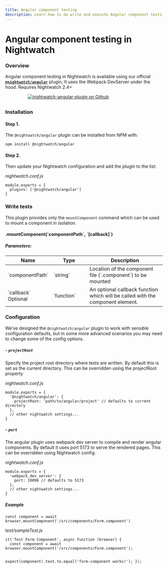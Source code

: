 ```yaml
---
title: Angular component testing
description: Learn how to do write and execute Angular component tests in Nightwatch.
---
```

<div class="page-header"><h1>Angular component testing in Nightwatch</h1></div>

### Overview
Angular component testing in Nightwatch is available using our official **[`@nightwatch/angular`][1]** plugin, It uses the Webpack DevServer under the hood. Requires Nightwatch 2.4+  

<div style="text-align: center; max-width: 80%; margin-bottom: 30px; ">
<a href="https://github.com/nightwatchjs/nightwatch-plugin-angular"><img class="github-embed" src="https://opengraph.githubassets.com/default/nightwatchjs/nightwatch-plugin-angular" alt="nightwatch-angular-plugin on Github" /></a>
</div>

### Installation

#### Step 1.
The `@nightwatch/angular` plugin can be installed from NPM with:

<pre class="hide-indicator"><code class="language-bash">npm install @nightwatch/angular</code></pre>

#### Step 2.
Then update your Nightwatch configuration and add the plugin to the list:

<div class="sample-test">
<i>nightwatch.conf.js</i><pre class="line-numbers"><code class="language-javascript">module.exports = {
  plugins: ['@nightwatch/angular']
}
</code></pre></div>


### Write tests

This plugin provides only the `mountComponent` command which can be used to mount a component in isolation.

<div class="apimethod">
  <h4>.mountComponent(`componentPath`, `[callback]`)</h4>

<h5>Parameters:</h5>
  <div class="table-responsive">
    <table class="table table-bordered table-striped">
      <thead>
      <tr>
        <th style="width: 100px;">Name</th>
        <th style="width: 100px;">Type</th>
        <th>Description</th>
      </tr>
      </thead>
      <tbody>
      <tr>
        <td>`componentPath`</td>
        <td>`string`</td>
        <td>Location of the component file (`.component`) to be mounted</td>
      </tr>
			<tr>
        <td>`callback`<br><span class="optional">Optional</span></td>
        <td>`function`</td>
        <td>An optional callback function which will be called with the component element.</td>
      </tr>
      </tbody>
    </table>
  </div>
</div>

### Configuration
We’ve designed the `@nightwatch/angular` plugin to work with sensible configuration defaults, but in some more advanced scenarios you may need to change some of the config options. 

##### - `projectRoot`
Specify the project root directory where tests are written. By default this is set as the current directory. This can be overridden using the projectRoot property

<div class="sample-test"><i>nightwatch.conf.js</i><pre class="line-numbers language-javascript"><code class="language-javascript">module.exports = {
  '@nightwatch/angular': {
    projectRoot: 'path/to/angular/project' // defaults to current directory
  },
  // other nightwatch settings...
}
</code></pre></div>

##### - `port`
The angular plugin uses webpack dev server to compile and render angular components. By default it uses port 5173 to serve the rendered pages. This can be overridden using Nightwatch config.

<div class="sample-test"><i>nightwatch.conf.js</i><pre class="line-numbers language-javascript"><code class="language-javascript">module.exports = {
  'webpack_dev_server': {
    port: 10096 // defaults to 5173
  },
  // other nightwatch settings...
}
</code></pre></div>

##### Example
<div class="sample-test"><pre data-language="javascript"><code class="language-javascript">const component = await browser.mountComponent('/src/components/Form.component')</code></pre></div>

<div class="sample-test"><i>test/sampleTest.js</i><pre class="line-numbers language-javascript"><code class="language-javascript">it('Test Form Component', async function (browser) {
  const component = await browser.mountComponent('/src/components/Form.component');

  expect(component).text.to.equal('form-component works!');
});
</code></pre></div>



[1]:	https://github.com/nightwatchjs/nightwatch-plugin-angular